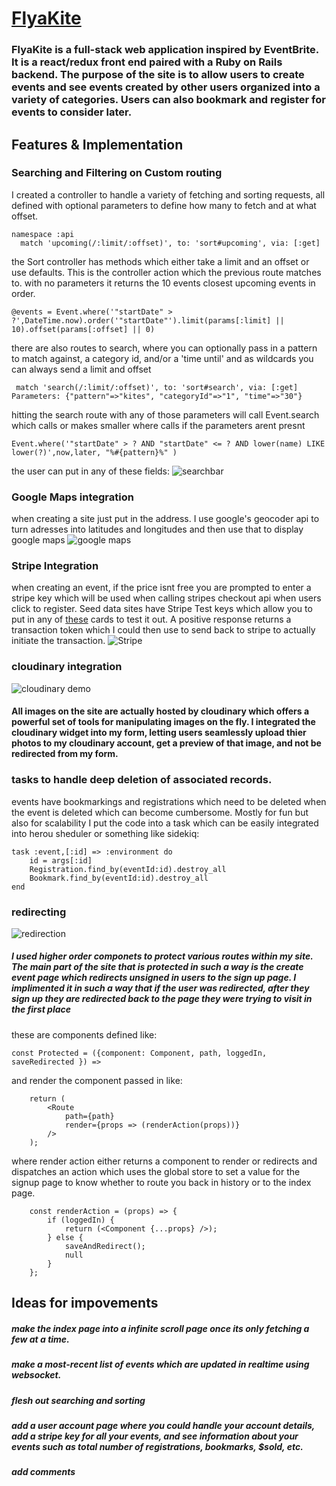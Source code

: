 # [FlyaKite](https://flyakite.herokuapp.com)
### FlyaKite is a full-stack web application inspired by EventBrite. It is a react/redux front end paired with a Ruby on Rails backend. The purpose of the site is to allow users to create events and see events created by other users organized into a variety of categories. Users can also bookmark and register for events to consider later. 



## Features & Implementation


### Searching and Filtering on Custom routing
  I created a controller to handle a variety of fetching and sorting requests, all defined with optional parameters to define how many to fetch and at what offset.
  ```
  namespace :api
    match 'upcoming(/:limit/:offset)', to: 'sort#upcoming', via: [:get]
  ```
  
  the Sort controller has methods which either take a limit and an offset or use defaults. This is the controller action which the previous route matches to. with no parameters it returns the 10 events closest upcoming events in order. 
  ```
  @events = Event.where('"startDate" > ?',DateTime.now).order('"startDate"').limit(params[:limit] || 10).offset(params[:offset] || 0)
  ```
  
  there are also routes to search, where you can optionally pass in a pattern to match against, a category id, and/or a 'time until' and as wildcards you can always send a limit and offset
  
  ```
   match 'search(/:limit/:offset)', to: 'sort#search', via: [:get]
  Parameters: {"pattern"=>"kites", "categoryId"=>"1", "time"=>"30"}
  
  ```
  
  hitting the search route with any of those parameters will call Event.search which calls or makes smaller where calls if the parameters arent presnt
  ```
  Event.where('"startDate" > ? AND "startDate" <= ? AND lower(name) LIKE lower(?)',now,later, "%#{pattern}%" )
  ```
  the user can put in any of these fields:
  ![searchbar](http://res.cloudinary.com/flyakite/image/upload/v1514414844/search_rifri5.png)
 ### Google Maps integration
 
 when creating a site just put in the address. I use google's geocoder api to turn adresses into latitudes and longitudes and then use that to display google maps
 ![google maps](http://res.cloudinary.com/flyakite/image/upload/v1514410484/gMaps_pxgdi4.png)
 ### Stripe Integration
 when creating an event, if the price isnt free you are prompted to enter a stripe key which will be used when calling stripes checkout api when users click to register. Seed data sites have Stripe Test keys which allow you to put in any of [these](https://stripe.com/docs/testing#cards) cards to test it out. A positive response returns a transaction token which I could then use to send back to stripe to actually initiate the transaction.
 ![Stripe](http://res.cloudinary.com/flyakite/image/upload/v1514410484/stripe_qrohsj.png)
### cloudinary integration
![cloudinary demo](http://res.cloudinary.com/flyakite/image/upload/v1512163911/cloudinarydemo_fz6q2b.gif)

#### All images on the site are actually hosted by cloudinary which offers a powerful set of tools for manipulating images on the fly. I integrated the cloudinary widget into my form, letting users seamlessly upload thier photos to my cloudinary account, get a preview of that image, and not be redirected from my form.
### tasks to handle deep deletion of associated records.

events have bookmarkings and registrations which need to be deleted when the event is deleted which can become cumbersome. Mostly for fun but also for scalability I put the code into a task which can be easily integrated into herou sheduler or something like sidekiq:

    task :event,[:id] => :environment do
        id = args[:id]
        Registration.find_by(eventId:id).destroy_all
        Bookmark.find_by(eventId:id).destroy_all
    end


### redirecting
![redirection](http://res.cloudinary.com/flyakite/image/upload/v1512163922/redirectdemo_irfgjx.gif)

##### I used higher order componets to protect various routes within my site. The main part of the site that is protected in such a way is the create event page which redirects unsigned in users to the sign up page. I implimented it in such a way that if the user was redirected, after they sign up they are redirected back to the page they were trying to visit in the first place

these are components defined like:
```
const Protected = ({component: Component, path, loggedIn, saveRedirected }) =>
```

and render the component passed in like:
```
    return (
        <Route
            path={path}
            render={props => (renderAction(props))}
        />
    );
```
where render action either returns a component to render or redirects and dispatches an action which uses the global store to set a value for the signup page to know whether to route you back in history or to the index page. 
```
    const renderAction = (props) => {
        if (loggedIn) {
            return (<Component {...props} />);
        } else {
            saveAndRedirect();
            null
        }
    };
 ```


## Ideas for impovements

##### make the index page into a infinite scroll page once its only fetching a few at a time. 

##### make a most-recent list of events which are updated in realtime using websocket. 

##### flesh out searching and sorting

##### add a user account page where you could handle your account details, add a stripe key for all your events, and see information about your events such as total number of registrations, bookmarks, $sold, etc.

##### add comments
